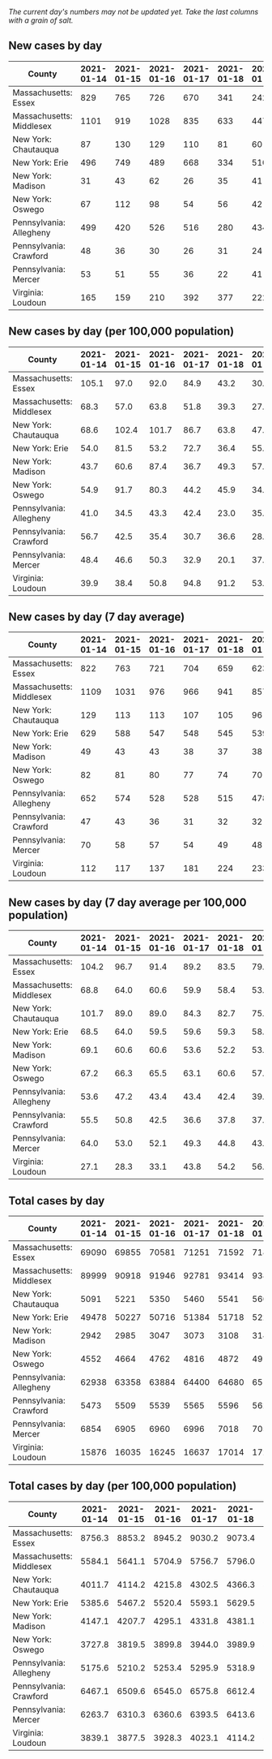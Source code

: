 _The current day's numbers may not be updated yet. Take the last columns with a grain of salt._
## New cases by day

| County | 2021-01-14 | 2021-01-15 | 2021-01-16 | 2021-01-17 | 2021-01-18 | 2021-01-19 | 2021-01-20 |
| --- | --- | --- | --- | --- | --- | --- | --- |
| Massachusetts: Essex | 829 | 765 | 726 | 670 | 341 | 242 | 557 |
| Massachusetts: Middlesex | 1101 | 919 | 1028 | 835 | 633 | 447 | 770 |
| New York: Chautauqua | 87 | 130 | 129 | 110 | 81 | 60 | 59 |
| New York: Erie | 496 | 749 | 489 | 668 | 334 | 510 | 245 |
| New York: Madison | 31 | 43 | 62 | 26 | 35 | 41 | 24 |
| New York: Oswego | 67 | 112 | 98 | 54 | 56 | 42 | 47 |
| Pennsylvania: Allegheny | 499 | 420 | 526 | 516 | 280 | 434 | 463 |
| Pennsylvania: Crawford | 48 | 36 | 30 | 26 | 31 | 24 | 28 |
| Pennsylvania: Mercer | 53 | 51 | 55 | 36 | 22 | 41 | 31 |
| Virginia: Loudoun | 165 | 159 | 210 | 392 | 377 | 222 | 153 |

## New cases by day (per 100,000 population)

| County | 2021-01-14 | 2021-01-15 | 2021-01-16 | 2021-01-17 | 2021-01-18 | 2021-01-19 | 2021-01-20 |
| --- | --- | --- | --- | --- | --- | --- | --- |
| Massachusetts: Essex | 105.1 | 97.0 | 92.0 | 84.9 | 43.2 | 30.7 | 70.6 |
| Massachusetts: Middlesex | 68.3 | 57.0 | 63.8 | 51.8 | 39.3 | 27.7 | 47.8 |
| New York: Chautauqua | 68.6 | 102.4 | 101.7 | 86.7 | 63.8 | 47.3 | 46.5 |
| New York: Erie | 54.0 | 81.5 | 53.2 | 72.7 | 36.4 | 55.5 | 26.7 |
| New York: Madison | 43.7 | 60.6 | 87.4 | 36.7 | 49.3 | 57.8 | 33.8 |
| New York: Oswego | 54.9 | 91.7 | 80.3 | 44.2 | 45.9 | 34.4 | 38.5 |
| Pennsylvania: Allegheny | 41.0 | 34.5 | 43.3 | 42.4 | 23.0 | 35.7 | 38.1 |
| Pennsylvania: Crawford | 56.7 | 42.5 | 35.4 | 30.7 | 36.6 | 28.4 | 33.1 |
| Pennsylvania: Mercer | 48.4 | 46.6 | 50.3 | 32.9 | 20.1 | 37.5 | 28.3 |
| Virginia: Loudoun | 39.9 | 38.4 | 50.8 | 94.8 | 91.2 | 53.7 | 37.0 |

## New cases by day (7 day average)

| County | 2021-01-14 | 2021-01-15 | 2021-01-16 | 2021-01-17 | 2021-01-18 | 2021-01-19 | 2021-01-20 |
| --- | --- | --- | --- | --- | --- | --- | --- |
| Massachusetts: Essex | 822 | 763 | 721 | 704 | 659 | 623 | 590 |
| Massachusetts: Middlesex | 1109 | 1031 | 976 | 966 | 941 | 857 | 819 |
| New York: Chautauqua | 129 | 113 | 113 | 107 | 105 | 96 | 94 |
| New York: Erie | 629 | 588 | 547 | 548 | 545 | 539 | 499 |
| New York: Madison | 49 | 43 | 43 | 38 | 37 | 38 | 37 |
| New York: Oswego | 82 | 81 | 80 | 77 | 74 | 70 | 68 |
| Pennsylvania: Allegheny | 652 | 574 | 528 | 528 | 515 | 478 | 448 |
| Pennsylvania: Crawford | 47 | 43 | 36 | 31 | 32 | 32 | 32 |
| Pennsylvania: Mercer | 70 | 58 | 57 | 54 | 49 | 48 | 41 |
| Virginia: Loudoun | 112 | 117 | 137 | 181 | 224 | 233 | 240 |

## New cases by day (7 day average per 100,000 population)

| County | 2021-01-14 | 2021-01-15 | 2021-01-16 | 2021-01-17 | 2021-01-18 | 2021-01-19 | 2021-01-20 |
| --- | --- | --- | --- | --- | --- | --- | --- |
| Massachusetts: Essex | 104.2 | 96.7 | 91.4 | 89.2 | 83.5 | 79.0 | 74.8 |
| Massachusetts: Middlesex | 68.8 | 64.0 | 60.6 | 59.9 | 58.4 | 53.2 | 50.8 |
| New York: Chautauqua | 101.7 | 89.0 | 89.0 | 84.3 | 82.7 | 75.6 | 74.1 |
| New York: Erie | 68.5 | 64.0 | 59.5 | 59.6 | 59.3 | 58.7 | 54.3 |
| New York: Madison | 69.1 | 60.6 | 60.6 | 53.6 | 52.2 | 53.6 | 52.2 |
| New York: Oswego | 67.2 | 66.3 | 65.5 | 63.1 | 60.6 | 57.3 | 55.7 |
| Pennsylvania: Allegheny | 53.6 | 47.2 | 43.4 | 43.4 | 42.4 | 39.3 | 36.8 |
| Pennsylvania: Crawford | 55.5 | 50.8 | 42.5 | 36.6 | 37.8 | 37.8 | 37.8 |
| Pennsylvania: Mercer | 64.0 | 53.0 | 52.1 | 49.3 | 44.8 | 43.9 | 37.5 |
| Virginia: Loudoun | 27.1 | 28.3 | 33.1 | 43.8 | 54.2 | 56.3 | 58.0 |

## Total cases by day

| County | 2021-01-14 | 2021-01-15 | 2021-01-16 | 2021-01-17 | 2021-01-18 | 2021-01-19 | 2021-01-20 |
| --- | --- | --- | --- | --- | --- | --- | --- |
| Massachusetts: Essex | 69090 | 69855 | 70581 | 71251 | 71592 | 71834 | 72391 |
| Massachusetts: Middlesex | 89999 | 90918 | 91946 | 92781 | 93414 | 93861 | 94631 |
| New York: Chautauqua | 5091 | 5221 | 5350 | 5460 | 5541 | 5601 | 5660 |
| New York: Erie | 49478 | 50227 | 50716 | 51384 | 51718 | 52228 | 52473 |
| New York: Madison | 2942 | 2985 | 3047 | 3073 | 3108 | 3149 | 3173 |
| New York: Oswego | 4552 | 4664 | 4762 | 4816 | 4872 | 4914 | 4961 |
| Pennsylvania: Allegheny | 62938 | 63358 | 63884 | 64400 | 64680 | 65114 | 65577 |
| Pennsylvania: Crawford | 5473 | 5509 | 5539 | 5565 | 5596 | 5620 | 5648 |
| Pennsylvania: Mercer | 6854 | 6905 | 6960 | 6996 | 7018 | 7059 | 7090 |
| Virginia: Loudoun | 15876 | 16035 | 16245 | 16637 | 17014 | 17236 | 17389 |

## Total cases by day (per 100,000 population)

| County | 2021-01-14 | 2021-01-15 | 2021-01-16 | 2021-01-17 | 2021-01-18 | 2021-01-19 | 2021-01-20 |
| --- | --- | --- | --- | --- | --- | --- | --- |
| Massachusetts: Essex | 8756.3 | 8853.2 | 8945.2 | 9030.2 | 9073.4 | 9104.0 | 9174.6 |
| Massachusetts: Middlesex | 5584.1 | 5641.1 | 5704.9 | 5756.7 | 5796.0 | 5823.7 | 5871.5 |
| New York: Chautauqua | 4011.7 | 4114.2 | 4215.8 | 4302.5 | 4366.3 | 4413.6 | 4460.1 |
| New York: Erie | 5385.6 | 5467.2 | 5520.4 | 5593.1 | 5629.5 | 5685.0 | 5711.6 |
| New York: Madison | 4147.1 | 4207.7 | 4295.1 | 4331.8 | 4381.1 | 4438.9 | 4472.7 |
| New York: Oswego | 3727.8 | 3819.5 | 3899.8 | 3944.0 | 3989.9 | 4024.3 | 4062.8 |
| Pennsylvania: Allegheny | 5175.6 | 5210.2 | 5253.4 | 5295.9 | 5318.9 | 5354.6 | 5392.6 |
| Pennsylvania: Crawford | 6467.1 | 6509.6 | 6545.0 | 6575.8 | 6612.4 | 6640.7 | 6673.8 |
| Pennsylvania: Mercer | 6263.7 | 6310.3 | 6360.6 | 6393.5 | 6413.6 | 6451.1 | 6479.4 |
| Virginia: Loudoun | 3839.1 | 3877.5 | 3928.3 | 4023.1 | 4114.2 | 4167.9 | 4204.9 |
